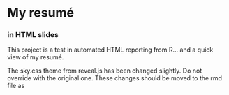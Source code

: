 # My resumé
### in HTML slides

This project is a test in automated HTML reporting from R... and a quick view of my resumé.

The sky.css theme from reveal.js has been changed slightly. Do not override with the original one. These changes should be moved to the rmd file as <script>
